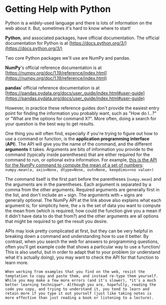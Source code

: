 # Getting Help with Python

Python is a widely-used language and there is lots of information on the web about it. But, sometimes it's hard to know where to start!

**Python**, and associated packages, have official documentation. The official documentation for Python is at [https://docs.python.org/3/](https://docs.python.org/3/)

Two core Python packages we'll use are NumPy and pandas.

**NumPy**'s official reference documentation is at [https://numpy.org/doc/1.19/reference/index.html](https://numpy.org/doc/1.19/reference/index.html)

**pandas**' official reference documentation is at [https://pandas.pydata.org/docs/user_guide/index.html#user-guide](https://pandas.pydata.org/docs/user_guide/index.html#user-guide)

However, in practice these reference guides don't provide the easiest entry point for finding the information you probably want, such as "How do I...?" or "What are the options for command X?". More often, doing a search for your question is the best way to get results.

One thing you will often find, especially if you're trying to figure out how to use a command or function, is the **application programming interface** (**API**). The API will give you the name of the command, and the different **arguments** it takes. Arguments are bits of information you provide to the command (typically inside parentheses) that are either required for the command to run, or optional extra information. For example, [this is the API for the NumPy command to compute the mean of a set of numbers](https://numpy.org/doc/stable/reference/generated/numpy.mean.html):
`numpy.mean(a, axis=None, dtype=None, out=None, keepdims=<no value>)`

The command itself is the first part before the parentheses (`numpy.mean`) and the arguments are in the parentheses. Each argument is separated by a comma from the other arguments. Required arguments are generally first in the list, and don't include an `=` sign. The arguments with `=` signs are generally optional. The NumPy API at the link above also explains what each argument is; for simplicity here, the `a` is the set of data you want to compute the mean from (which is required; how could the function give you a mean if it didn't have data to do that from?) and the other arguments are all options that might be required to get the result you desire.

APIs may look pretty complicated at first, but they can be very helpful in breaking down a command and understanding how to use it better. By contrast, when you search the web for answers to programming questions, often you'll get example code that shows a particular way to use a function/ This is also useful, but in order to adapt that to your problem (or understand what it's actually doing), you may want to check the API for that function to learn more.

```{admonition} Pro Tip:
When working from examples that you find on the web, resist the temptation to copy and paste them, and instead re-type them yourself. While you may make a few more errors (and it's slower), *it's a much better learning technique*. Although you are, hopefully, reading the code you copy, and trying to understand it, you tend to learn and retain more if you type it out yourself (just like taking notes is more effective than just reading a book or listening to a lecture).
```
